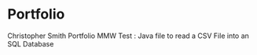# Portfolio
Christopher Smith Portfolio
MMW Test : Java file to read a CSV File into an SQL Database
